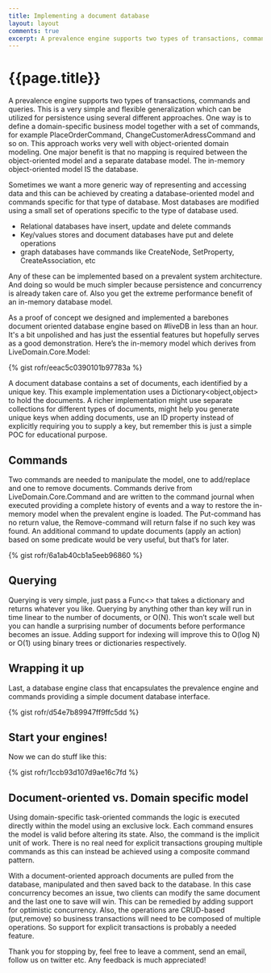 ```yaml
---
title: Implementing a document database
layout: layout
comments: true
excerpt: A prevalence engine supports two types of transactions, commands and queries. This is a very simple and flexible generalization which can be utilized for persistence using several different approaches. One way is to define a domain-specific business model together with a set of commands, for example PlaceOrderCommand, ChangeCustomerAdressCommand and so on. This approach works very well with object-oriented domain modeling. One major benefit is that no mapping is required between the object-oriented model and a separate database model. The in-memory object-oriented model IS the database.
---
```


# {{page.title}}
<p>A prevalence engine supports two types of transactions, commands and queries. This is a very simple and flexible generalization which can be utilized for persistence using several different approaches. One way is to define a domain-specific business model together with a set of commands, for example PlaceOrderCommand, ChangeCustomerAdressCommand and so on. This approach works very well with object-oriented domain modeling. One major benefit is that no mapping is required between the object-oriented model and a separate database model. The in-memory object-oriented model IS the database.</p>
<p>Sometimes we want a more generic way of representing and accessing data and this can be achieved by creating a database-oriented model and commands specific for that type of database. Most databases are modified using a small set of operations specific to the type of database used.</p>
<ul>
<li>Relational databases have insert, update and delete commands </li>
<li>Key/values stores and document databases have put and delete operations </li>
<li>graph databases have commands like CreateNode, SetProperty, CreateAssociation, etc </li>
</ul>
<p>Any of these can be implemented based on a prevalent system architecture. And doing so would be much simpler because persistence and concurrency is already taken care of. Also you get the extreme performance benefit of an in-memory database model.</p>
<p>As a proof of concept we designed and implemented a barebones document oriented database engine based on #liveDB in less than an hour. It's a bit unpolished and has just the essential features but hopefully serves as a good demonstration. Here&rsquo;s the in-memory model which derives from LiveDomain.Core.Model:</p>

{% gist rofr/eeac5c0390101b97783a %}

<p>A document database contains a set of documents, each identified by a unique key. This example implementation uses a Dictionary&lt;object,object&gt; to hold the documents. A richer implementation might use separate collections for different types of documents, might help you generate unique keys when adding documents, use an ID property instead of explicitly requiring you to supply a key, but remember this is just a simple POC for educational purpose.</p>
<h2>Commands</h2>
<p>Two commands are needed to manipulate the model, one to add/replace and one to remove documents. Commands derive from LiveDomain.Core.Command and are written to the command journal when executed providing a complete history of events and a way to restore the in-memory model when the prevalent engine is loaded. The Put-command has no return value, the Remove-command will return false if no such key was found. An additional command to update documents (apply an action) based on some predicate would be very useful, but that&rsquo;s for later.</p>

{% gist rofr/6a1ab40cb1a5eeb96860 %}
<h2>Querying</h2>
<p>Querying is very simple, just pass a Func&lt;&gt; that takes a dictionary and returns whatever you like. Querying by anything other than key will run in time linear to the number of documents, or O(N). This won&rsquo;t scale well but you can handle a surprising number of documents before performance becomes an issue. Adding support for indexing will improve this to O(log N) or O(1) using binary trees or dictionaries respectively.</p>

<h2>Wrapping it up</h2>
<p>Last, a database engine class that encapsulates the prevalence engine and commands providing a simple document database interface.</p>

{% gist rofr/d54e7b89947ff9ffc5dd %}

<h2>Start your engines!</h2>
<p>Now we can do stuff like this:</p>

{% gist rofr/1ccb93d107d9ae16c7fd %}

<h2>Document-oriented vs. Domain specific model</h2>
<p>Using domain-specific task-oriented commands the logic is executed directly within the model using an exclusive lock. Each command ensures the model is valid before altering its state. Also, the command is the implicit unit of work. There is no real need for explicit transactions grouping multiple commands as this can instead be achieved using a composite command pattern.</p>
<p>With a document-oriented approach documents are pulled from the database, manipulated and then saved back to the database. In this case concurrency becomes an issue, two clients can modify the same document and the last one to save will win. This can be remedied by adding support for optimistic concurrency. Also, the operations are CRUD-based (put,remove) so business transactions will need to be composed of multiple operations. So support for explicit transactions is probably a needed feature.</p>
<p>Thank you for stopping by, feel free to leave a comment, send an email, follow us on twitter etc. Any feedback is much appreciated!</p>
<p><a style="display: none;" rel="tag" href="http://www.codeproject.com/script/Articles/BlogFeedList.aspx?amid=2478516">CodeProject</a></p>
